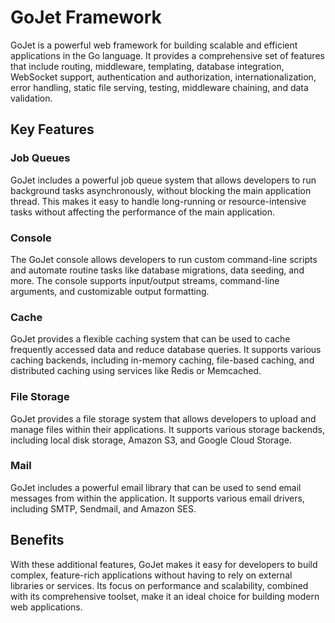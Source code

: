 # GoJet Framework

GoJet is a powerful web framework for building scalable and efficient applications in the Go language. It provides a comprehensive set of features that include routing, middleware, templating, database integration, WebSocket support, authentication and authorization, internationalization, error handling, static file serving, testing, middleware chaining, and data validation. 

## Key Features

### Job Queues

GoJet includes a powerful job queue system that allows developers to run background tasks asynchronously, without blocking the main application thread. This makes it easy to handle long-running or resource-intensive tasks without affecting the performance of the main application.

### Console

The GoJet console allows developers to run custom command-line scripts and automate routine tasks like database migrations, data seeding, and more. The console supports input/output streams, command-line arguments, and customizable output formatting.

### Cache

GoJet provides a flexible caching system that can be used to cache frequently accessed data and reduce database queries. It supports various caching backends, including in-memory caching, file-based caching, and distributed caching using services like Redis or Memcached.

### File Storage

GoJet provides a file storage system that allows developers to upload and manage files within their applications. It supports various storage backends, including local disk storage, Amazon S3, and Google Cloud Storage.

### Mail

GoJet includes a powerful email library that can be used to send email messages from within the application. It supports various email drivers, including SMTP, Sendmail, and Amazon SES.

## Benefits

With these additional features, GoJet makes it easy for developers to build complex, feature-rich applications without having to rely on external libraries or services. Its focus on performance and scalability, combined with its comprehensive toolset, make it an ideal choice for building modern web applications.
